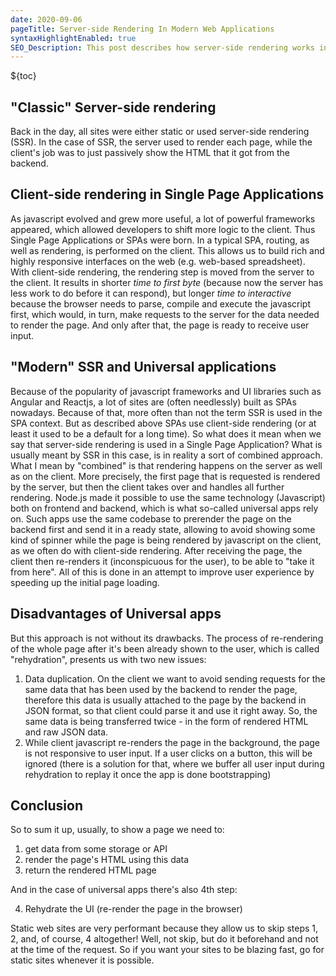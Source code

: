 ```yaml
---
date: 2020-09-06
pageTitle: Server-side Rendering In Modern Web Applications
syntaxHighlightEnabled: true
SEO_Description: This post describes how server-side rendering works in modern web-applications. What is a universal application? What is client-side rendering? The pros and cons of SSR and how it compares to static sites in terms of performance. Drawbacks of Universal applications.
---
```


${toc}

## "Classic" Server-side rendering
Back in the day, all sites were either static or used server-side rendering (SSR). In the case of SSR, the server used to render each page, while the client's job was to just passively show the HTML that it got from the backend.

## Client-side rendering in Single Page Applications 

As javascript evolved and grew more useful, a lot of powerful frameworks appeared, which allowed developers to shift more logic to the client. Thus Single Page Applications or SPAs were born. 
In a typical SPA, routing, as well as rendering, is performed on the client. This allows us to build rich and highly responsive interfaces on the web (e.g. web-based spreadsheet). With client-side rendering, the rendering step is moved from the server to the client. It results in shorter *time to first byte* (because now the server has less work to do before it can respond), but longer *time to interactive* because the browser needs to parse, compile and execute the javascript first, which would, in turn, make requests to the server for the data needed to render the page. And only after that, the page is ready to receive user input.

## "Modern" SSR and Universal applications

Because of the popularity of javascript frameworks and UI libraries such as Angular and Reactjs, a lot of sites are (often needlessly) built as SPAs nowadays. Because of that, more often than not the term SSR is used in the SPA context. But as described above SPAs use client-side rendering (or at least it used to be a default for a long time). So what does it mean when we say that server-side rendering is used in a Single Page Application? What is usually meant by SSR in this case, is in reality a sort of combined approach. What I mean by "combined" is that rendering happens on the server as well as on the client. More precisely, the first page that is requested is rendered by the server, but then the client takes over and handles all further rendering. Node.js made it possible to use the same technology (Javascript) both on frontend and backend, which is what so-called universal apps rely on. Such apps use the same codebase to prerender the page on the backend first and send it in a ready state, allowing to avoid showing some kind of spinner while the page is being rendered by javascript on the client, as we often do with client-side rendering. After receiving the page, the client then re-renders it (inconspicuous for the user), to be able to "take it from here". All of this is done in an attempt to  improve user experience by speeding up the initial page loading.

## Disadvantages of Universal apps

But this approach is not without its drawbacks. The process of re-rendering of the whole page after it's been already shown to the user, which is called "rehydration", presents us with two new issues: 
1. Data duplication. On the client we want to avoid sending requests for the same data that has been used by the backend to render the page, therefore this data is usually attached to the page by the backend in JSON format, so that client could parse it and use it right away. So, the same data is being transferred twice - in the form of rendered HTML and raw JSON data.
2. While client javascript re-renders the page in the background, the page is not responsive to user input. If a user clicks on a button, this will be ignored (there is a solution for that, where we buffer all user input during rehydration to replay it once the app is done bootstrapping)

## Conclusion

So to sum it up, usually, to show a page we need to:

1. get data from some storage or API
2. render the page's HTML using this data
3. return the rendered HTML page

And in the case of universal apps there's also 4th step:

4. Rehydrate the UI (re-render the page in the browser)

Static web sites are very performant because they allow us to skip steps 1, 2, and, of course, 4 altogether! Well, not skip, but do it beforehand and not at the time of the request. So if you want your sites to be blazing fast, go for static sites whenever it is possible.